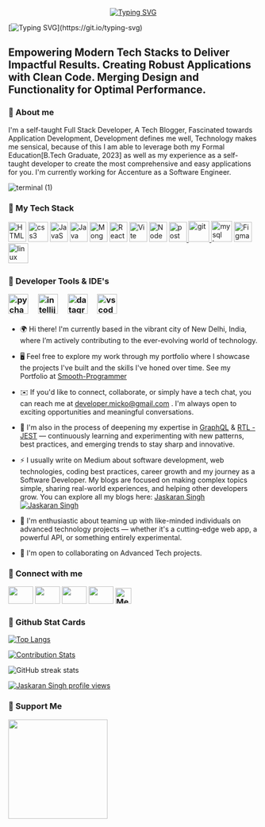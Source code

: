 <div align="center" display="flex">
  
[![Typing SVG](https://readme-typing-svg.demolab.com?font=Merienda&weight=900&size=36&pause=1000&color=white&height=65&width=450&lines=Smooth-Programmer)](https://git.io/typing-svg)


</div>



  [![Typing SVG](https://readme-typing-svg.demolab.com?font=Latin&weight=900&size=35&pause=500&color=3D8AF7&width=542&height=60&lines=Hi+There%2C+I'm+Jaskaran+Singh.;I'm+a+Full+Stack+Developer.;A+Blogger;Driven+Software+Engineer.)](https://git.io/typing-svg)
  <div justify-content="center">
 <h2> Empowering Modern Tech Stacks to Deliver Impactful Results. Creating Robust Applications with Clean Code. Merging Design and Functionality for Optimal Performance.
   
  </div>
  
  
  <h3> 🚀 About me
  </h3>
  <div>
<p text-align="left">
  I'm a self-taught Full Stack Developer, A Tech Blogger, Fascinated towards Application Development, Development defines me well, Technology makes me sensical, because of this I am able to leverage both my Formal Education[B.Tech Graduate, 2023] as well as my experience as a self-taught developer to create the most comprehensive and easy applications for you. I'm currently working for Accenture as a Software Engineer.</p>
    
![terminal (1)](https://github.com/user-attachments/assets/c15e3115-ea96-4318-a78e-d74ee559ad7e)
</div>


 ### 🚀 My Tech Stack

<p align="left">
<a href="https://developer.mozilla.org/en-US/docs/Glossary/HTML5" target="_blank" rel="noreferrer"><img src="https://raw.githubusercontent.com/danielcranney/readme-generator/main/public/icons/skills/html5-colored.svg" width="36" height="40" alt="HTML5" /></a>
<img src="https://cdn.jsdelivr.net/gh/devicons/devicon/icons/css3/css3-original.svg" height="40" width="40" alt="css3 logo"  />
<a href="https://developer.mozilla.org/en-US/docs/Web/JavaScript" target="_blank" rel="noreferrer"><img src="https://raw.githubusercontent.com/danielcranney/readme-generator/main/public/icons/skills/javascript-colored.svg" width="36" height="40" alt="JavaScript" /></a>
<a href="https://www.oracle.com/java/" target="_blank" rel="noreferrer"><img src="https://raw.githubusercontent.com/danielcranney/readme-generator/main/public/icons/skills/java-colored.svg" width="36" height="40" alt="Java" /></a>  
<a href="https://www.mongodb.com/" target="_blank" rel="noreferrer"><img src="https://raw.githubusercontent.com/danielcranney/readme-generator/main/public/icons/skills/mongodb-colored.svg" width="36" height="40" alt="MongoDB" /></a>
<a href="https://reactjs.org/" target="_blank" rel="noreferrer"><img src="https://raw.githubusercontent.com/danielcranney/readme-generator/main/public/icons/skills/react-colored.svg" width="36" height="40" alt="React" /></a>
<a href="https://vitejs.dev/" target="_blank" rel="noreferrer"><img src="https://raw.githubusercontent.com/danielcranney/readme-generator/main/public/icons/skills/vite-colored.svg" width="36" height="40" alt="Vite" /></a>
<a href="https://nodejs.org/en/" target="_blank" rel="noreferrer"><img src="https://raw.githubusercontent.com/danielcranney/readme-generator/main/public/icons/skills/nodejs-colored.svg" width="36" height="40" alt="NodeJS" /></a>
 <a href="https://postman.com" target="_blank" rel="noreferrer"> <img src="https://www.vectorlogo.zone/logos/getpostman/getpostman-icon.svg" alt="postman" width="36" height="40"/> </a>
<a href="https://git-scm.com/" target="_blank"> <img src="https://img.icons8.com/color/48/000000/git.png" alt=" git" width="42" height"42"/> </a>
    <img src="https://cdn.jsdelivr.net/gh/devicons/devicon/icons/mysql/mysql-original.svg" height="42" alt="mysql logo"  />
<a href="https://www.figma.com/" target="_blank" rel="noreferrer"><img src="https://raw.githubusercontent.com/danielcranney/readme-generator/main/public/icons/skills/figma-colored.svg" width="36" height="40" alt="Figma" /></a>
  <img src="https://cdn.jsdelivr.net/gh/devicons/devicon/icons/linux/linux-original.svg" height="40" alt="linux logo"  />
  <img width="12" />
</p>
     
   <div>
  <h3> 🚀 Developer Tools & IDE's
    <p>
    <div>
  <img src="https://cdn.jsdelivr.net/gh/devicons/devicon/icons/pycharm/pycharm-original.svg" height="40" alt="pycharm logo"  />
  <img width="12" />
  <img src="https://cdn.jsdelivr.net/gh/devicons/devicon/icons/intellij/intellij-original.svg" height="40" alt="intellij logo"  />
  <img width="12" />
  <img src="https://cdn.jsdelivr.net/gh/devicons/devicon/icons/datagrip/datagrip-original.svg" height="40" alt="datagrip logo"  />
  <img width="12" />
  <img src="https://cdn.jsdelivr.net/gh/devicons/devicon/icons/vscode/vscode-original.svg" height="40" alt="vscode logo"  /> 
      </div>  
   </p>
  </div>
    
* 🌍  Hi there! I'm currently based in the vibrant city of New Delhi, India, where I’m actively contributing to the ever-evolving world of technology.
* 🖥️  Feel free to explore my work through my portfolio where I showcase the projects I've built and the skills I've honed over time. See my Portfolio at [Smooth-Programmer](https://smooth-programmer.netlify.app/)
* ✉️   If you'd like to connect, collaborate, or simply have a tech chat, you can reach me at [developer.micko@gmail.com](mailto:developer.micko@gmail.com) . I'm always open to exciting opportunities and meaningful conversations. 
* 🚀  I'm also in the process of deepening my expertise in [GraphQL](https://www.youtube.com/watch?v=5199E50O7SI) & [RTL - JEST](https://www.youtube.com/watch?v=8vfQ6SWBZ-U) — continuously learning and experimenting with new patterns, best practices, and emerging trends to stay sharp and innovative.
* ⚡ I usually write on Medium about software development, web technologies, coding best practices, career growth and my journey as a Software Developer. My blogs are focused on making complex topics simple, sharing real-world experiences, and helping other developers grow.
You can explore all my blogs here: [Jaskaran Singh](https://medium.com/@Jaskaran-Singh)
[![Jaskaran Singh](https://github-readme-medium.vercel.app/?username=@Jaskaran-Singh)](https://medium.com/@Jaskaran-Singh)
  
* 🧠 I'm enthusiastic about teaming up with like-minded individuals on advanced technology projects — whether it's a cutting-edge web app, a powerful API, or something entirely experimental.
* 🤝  I'm open to collaborating on Advanced Tech projects.
    
<div>
  <h3> 🚀 Connect with me
    <p>
<div>
<p align="left"> 
  <a href="https://www.facebook.com/profile.php?id=100041770744715" target="_blank" rel="noreferrer"><img src="https://raw.githubusercontent.com/danielcranney/readme-generator/main/public/icons/socials/facebook.svg" width="50" height="35" /></a>
  <a href="http://www.instagram.com/jaskaran_singhhhhhh/" target="_blank" rel="noreferrer"><img src="https://raw.githubusercontent.com/danielcranney/readme-generator/main/public/icons/socials/instagram.svg" width="50" height="35" /></a>
  <a href="https://www.linkedin.com/in/jaskaran-techno" target="_blank" rel="noreferrer"><img src="https://raw.githubusercontent.com/danielcranney/readme-generator/main/public/icons/socials/linkedin.svg" width="50" height="35" /></a> 
  <a href="https://www.twitter.com/mejaskaransingh" target="_blank" rel="noreferrer"><img src="https://raw.githubusercontent.com/danielcranney/readme-generator/main/public/icons/socials/twitter.svg" width="50" height="35" /></a>
<a href="https://medium.com/@Jaskaran-Singh" target="_blank" rel="noreferrer"> <picture> <source media="(prefers-color-scheme: dark)" srcset="https://raw.githubusercontent.com/danielcranney/readme-generator/main/public/icons/socials/medium-dark.svg" /> <source media="(prefers-color-scheme: light)" srcset="https://raw.githubusercontent.com/danielcranney/readme-generator/main/public/icons/socials/medium.svg" /> <img src="https://raw.githubusercontent.com/danielcranney/readme-generator/main/public/icons/socials/medium.svg" width="32" height="32" alt="Medium" title="Medium" /> </picture> </a>
  </p>
</div>  
    </p>
  </div>

  <div>

 ### 🚀 Github Stat Cards   
    
[![Top Langs](https://github-readme-stats.vercel.app/api/top-langs/?username=Smooth-Programmer&layout=compact)](https://github.com/anuraghazra/github-readme-stats)

[![Contribution Stats](https://github-contribution-stats.vercel.app/api/?username=Smooth-Programmer)](https://github.com/Smooth-Programmer/github-contribution-stats/)
    
![GitHub streak stats](https://github-readme-streak-stats.herokuapp.com/?user=Smooth-Programmer)  

[![Jaskaran Singh profile views](https://u8views.com/api/v1/github/profiles/89383365/views/day-week-month-total-count.svg)](https://u8views.com/github/Smooth-Programmer)
  
  
### 🚀 Support Me

<a href="https://www.buymeacoffee.com/Smooth-Programmer"><img src="https://cdn.buymeacoffee.com/buttons/v2/default-yellow.png" width="200" /></a>
  
  
  
